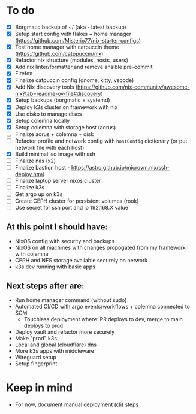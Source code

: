 # To do
 - [x] Borgmatic backup of ~/ (aka - latest backup)
 - [x] Setup start config with flakes + home manager (https://github.com/Misterio77/nix-starter-configs)
 - [x] Test home manager with catpuccin theme (https://github.com/catppuccin/nix)
 - [x] Refactor nix structure (modules, hosts, users)
 - [x] Add nix linter/formatter and remove ansible pre-commit
 - [x] Firefox
 - [x] Finalize catpuccin config (gnome, kitty, vscode)
 - [x] Add Nix discovery tools (https://github.com/nix-community/awesome-nix?tab=readme-ov-file#discovery)
 - [x] Setup backups (borgmatic + systemd)
 - [x] Deploy k3s cluster on framework with nix
 - [x] Use disko to manage discs
 - [x] Setup colemna locally
 - [x] Setup colemna with storage host (aorus)
 - [ ] Finalize aorus + colemna + disk
 - [ ] Refactor profile and network config with `hostConfig` dictionary (or put network file with each host)
 - [x] Build minimal iso image with ssh
 - [ ] Finalize nas (x2)
 - [ ] Finalize bastion host - https://astro.github.io/microvm.nix/ssh-deploy.html
 - [ ] Finalize laptop server nixos cluster
 - [ ] Finalize k3s
 - [ ] Get argo up on k3s
 - [ ] Create CEPH cluster for persistent volumes (rook)
 - [ ] Use secret for ssh port and ip 192.168.X value

## At this point I should have:
- NixOS config with security and backups
- NixOS on all machines with changes propogated from my framework with colemna
- CEPH and NFS storage available securely on network
- k3s dev running with basic apps

## Next steps after are:
- Run home manager command (without sudo)
- Automated CI/CD with argo events/workflows + colemna connected to SCM
    - Touchless deployment where: PR deploys to dev, merge to main deploys to prod
- Deploy vault and refactor more securely
- Make "prod" k3s
- Local and global (cloudflare) dns
- More k3s apps with middleware
- Wireguard setup
- Setup fingerprint

# Keep in mind
- For now, document manual deployment (cli) steps
